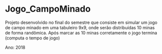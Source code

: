 # Jogo_CampoMinado
Projeto desenvolvido no final do semestre que consiste em simular um jogo de campo minado em uma tabuleiro 9x9, onde serão distribuídas 10 minas de forma randômica. Após marcar as 10 minas corretamente o jogo termina (computa o tempo de jogo)

Ano: 2018
